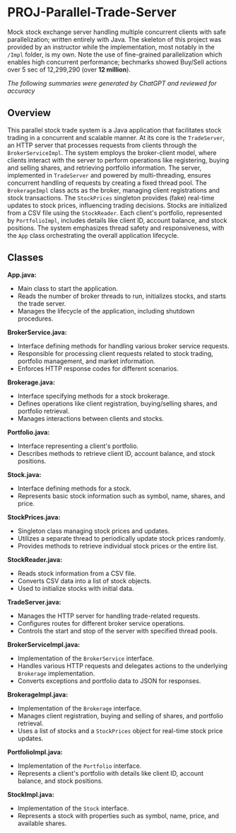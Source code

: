 # PROJ-Parallel-Trade-Server
Mock stock exchange server handling multiple concurrent clients with safe parallelization; written entirely with Java. The skeleton of this project was provided by an instructor while the implementation, most notably in the ```/Impl``` folder, is my own. Note the use of fine-grained parallelization which enables high concurrent performance; bechmarks showed Buy/Sell actions over 5 sec of 12,299,290 (over __12 million__).

_The following summaries were generated by ChatGPT and reviewed for accuracy_

## Overview

This parallel stock trade system is a Java application that facilitates stock trading in a concurrent and scalable manner. At its core is the `TradeServer`, an HTTP server that processes requests from clients through the `BrokerServiceImpl`. The system employs the broker-client model, where clients interact with the server to perform operations like registering, buying and selling shares, and retrieving portfolio information. The server, implemented in `TradeServer` and powered by multi-threading, ensures concurrent handling of requests by creating a fixed thread pool. The `BrokerageImpl` class acts as the broker, managing client registrations and stock transactions. The `StockPrices` singleton provides (fake) real-time updates to stock prices, influencing trading decisions. Stocks are initialized from a CSV file using the `StockReader`. Each client's portfolio, represented by `PortfolioImpl`, includes details like client ID, account balance, and stock positions. The system emphasizes thread safety and responsiveness, with the `App` class orchestrating the overall application lifecycle.


## Classes

**App.java:**
   - Main class to start the application.
   - Reads the number of broker threads to run, initializes stocks, and starts the trade server.
   - Manages the lifecycle of the application, including shutdown procedures.

**BrokerService.java:**
   - Interface defining methods for handling various broker service requests.
   - Responsible for processing client requests related to stock trading, portfolio management, and market information.
   - Enforces HTTP response codes for different scenarios.

**Brokerage.java:**
   - Interface specifying methods for a stock brokerage.
   - Defines operations like client registration, buying/selling shares, and portfolio retrieval.
   - Manages interactions between clients and stocks.

**Portfolio.java:**
   - Interface representing a client's portfolio.
   - Describes methods to retrieve client ID, account balance, and stock positions.

**Stock.java:**
   - Interface defining methods for a stock.
   - Represents basic stock information such as symbol, name, shares, and price.

**StockPrices.java:**
   - Singleton class managing stock prices and updates.
   - Utilizes a separate thread to periodically update stock prices randomly.
   - Provides methods to retrieve individual stock prices or the entire list.

**StockReader.java:**
   - Reads stock information from a CSV file.
   - Converts CSV data into a list of stock objects.
   - Used to initialize stocks with initial data.

**TradeServer.java:**
   - Manages the HTTP server for handling trade-related requests.
   - Configures routes for different broker service operations.
   - Controls the start and stop of the server with specified thread pools.

**BrokerServiceImpl.java:**
   - Implementation of the `BrokerService` interface.
   - Handles various HTTP requests and delegates actions to the underlying `Brokerage` implementation.
   - Converts exceptions and portfolio data to JSON for responses.

**BrokerageImpl.java:**  
   - Implementation of the `Brokerage` interface.
   - Manages client registration, buying and selling of shares, and portfolio retrieval.
   - Uses a list of stocks and a `StockPrices` object for real-time stock price updates.

**PortfolioImpl.java:**  
   - Implementation of the `Portfolio` interface.
   - Represents a client's portfolio with details like client ID, account balance, and stock positions.

**StockImpl.java:**  
   - Implementation of the `Stock` interface.
   - Represents a stock with properties such as symbol, name, price, and available shares.
